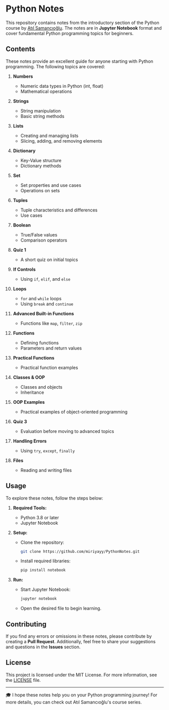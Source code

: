 # Python Notes

This repository contains notes from the introductory section of the Python course by [Atıl Samancıoğlu](https://www.linkedin.com/in/atil-samancioglu-23626554/). The notes are in **Jupyter Notebook** format and cover fundamental Python programming topics for beginners.

## Contents

These notes provide an excellent guide for anyone starting with Python programming. The following topics are covered:

1. **Numbers**
   - Numeric data types in Python (int, float)
   - Mathematical operations

2. **Strings**
   - String manipulation
   - Basic string methods

3. **Lists**
   - Creating and managing lists
   - Slicing, adding, and removing elements

4. **Dictionary**
   - Key-Value structure
   - Dictionary methods

5. **Set**
   - Set properties and use cases
   - Operations on sets

6. **Tuples**
   - Tuple characteristics and differences
   - Use cases

7. **Boolean**
   - True/False values
   - Comparison operators

8. **Quiz 1**
   - A short quiz on initial topics

9. **If Controls**
   - Using `if`, `elif`, and `else`

10. **Loops**
    - `for` and `while` loops
    - Using `break` and `continue`

11. **Advanced Built-in Functions**
    - Functions like `map`, `filter`, `zip`

12. **Functions**
    - Defining functions
    - Parameters and return values

13. **Practical Functions**
    - Practical function examples

14. **Classes & OOP**
    - Classes and objects
    - Inheritance

15. **OOP Examples**
    - Practical examples of object-oriented programming

16. **Quiz 3**
    - Evaluation before moving to advanced topics

17. **Handling Errors**
    - Using `try`, `except`, `finally`

18. **Files**
    - Reading and writing files

## Usage

To explore these notes, follow the steps below:

1. **Required Tools:**
   - Python 3.8 or later
   - Jupyter Notebook

2. **Setup:**
   - Clone the repository:
     ```bash
     git clone https://github.com/miriyayy/PythonNotes.git
     ```
   - Install required libraries:
     ```bash
     pip install notebook
     ```

3. **Run:**
   - Start Jupyter Notebook:
     ```bash
     jupyter notebook
     ```
   - Open the desired file to begin learning.

## Contributing

If you find any errors or omissions in these notes, please contribute by creating a **Pull Request**. Additionally, feel free to share your suggestions and questions in the **Issues** section.

## License

This project is licensed under the MIT License. For more information, see the [LICENSE](LICENSE) file.

---

🎓 I hope these notes help you on your Python programming journey! For more details, you can check out Atıl Samancıoğlu's course series.
